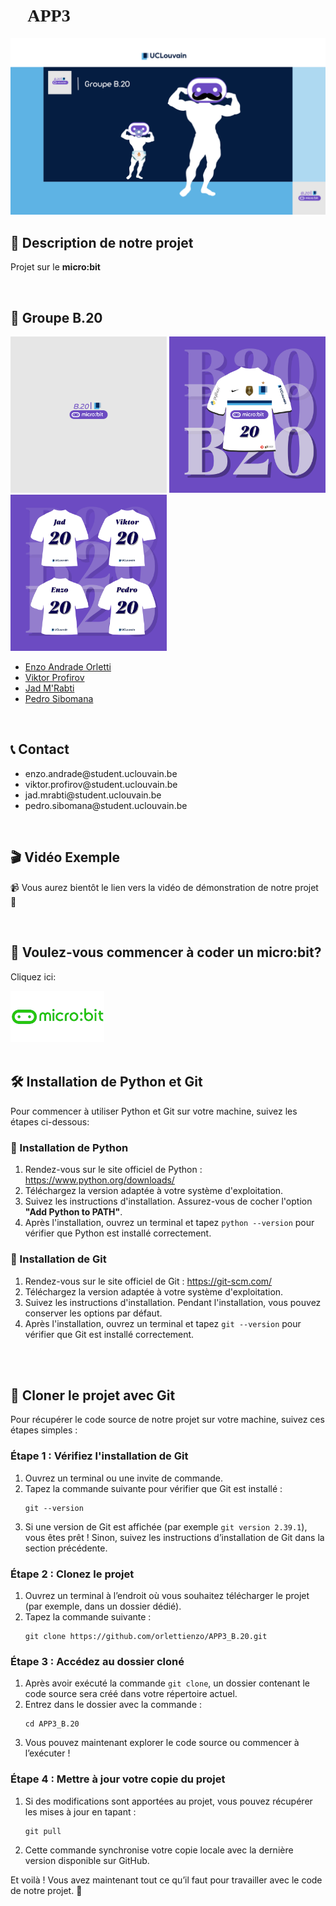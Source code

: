 <h1 align="left"> <span style="font-family: 'Georgia', serif;">🌟 APP3 🌟</span> </h1>

<p style="display: inline;">
  <img src="./images/background.png" alt="Background image" width="750" style="margin: 0; padding: 0;">
</p>
<br>

<h2 align="left">📜 Description de notre projet</h2>
<p>Projet sur le <strong>micro:bit</strong></p>
<br>

<h2 align="left">👥 Groupe B.20</h2>

<p style="display: inline;">
  <img src="./images/mini.png" alt="Mini logo" width="250" style="margin: 0; padding: 0;">
  <img src="./images/logo.png" alt="APP3 Logo" width="250" style="margin: 0; padding: 0;">
  <img src="./images/squad.png" alt="Squad Photo" width="250" style="margin: 0; padding: 0;">
</p>

<ul>
  <li><a href="https://github.com/orlettienzo">Enzo Andrade Orletti</a></li>
  <li><a href="https://github.com/VikPr555">Viktor Profirov</a></li>
  <li><a href="https://github.com/jadmrabti">Jad M'Rabti</a></li>
  <li><a href="https://github.com/PedroSib23">Pedro Sibomana</a></li>
</ul>
<br>

<h2 align="left">📞 Contact</h2>
<ul>
  <li>enzo.andrade@student.uclouvain.be</li>
  <li>viktor.profirov@student.uclouvain.be</li>
  <li>jad.mrabti@student.uclouvain.be</li>
  <li>pedro.sibomana@student.uclouvain.be</li>
</ul>
<br>

<h2 align="left">🎬 Vidéo Exemple</h2>
<p>📹 Vous aurez bientôt le lien vers la vidéo de démonstration de notre projet 🤠</p>
<br>

<h2 align="left">🚀 Voulez-vous commencer à coder un micro:bit?</h2>
<p>Cliquez ici:</p>
<a href="https://python.microbit.org/v/3" target="_blank"><img src="./images/microbit_logo.png" alt="Logo du Micro:bit" width="150"></a>
<br>

<br>
<h2 align="left">🛠️ Installation de Python et Git</h2>
<p>Pour commencer à utiliser Python et Git sur votre machine, suivez les étapes ci-dessous:</p>

<h3>🔧 Installation de Python</h3>
<ol>
  <li>Rendez-vous sur le site officiel de Python : <a href="https://www.python.org/downloads/" target="_blank">https://www.python.org/downloads/</a></li>
  <li>Téléchargez la version adaptée à votre système d'exploitation.</li>
  <li>Suivez les instructions d'installation. Assurez-vous de cocher l'option <strong>"Add Python to PATH"</strong>.</li>
  <li>Après l'installation, ouvrez un terminal et tapez <code>python --version</code> pour vérifier que Python est installé correctement.</li>
</ol>

<h3>🔧 Installation de Git</h3>
<ol>
  <li>Rendez-vous sur le site officiel de Git : <a href="https://git-scm.com/" target="_blank">https://git-scm.com/</a></li>
  <li>Téléchargez la version adaptée à votre système d'exploitation.</li>
  <li>Suivez les instructions d'installation. Pendant l'installation, vous pouvez conserver les options par défaut.</li>
  <li>Après l'installation, ouvrez un terminal et tapez <code>git --version</code> pour vérifier que Git est installé correctement.</li>
</ol>
<br>

<br>
<h2 align="left">📂 Cloner le projet avec Git</h2>
<p>Pour récupérer le code source de notre projet sur votre machine, suivez ces étapes simples :</p>

<h3>Étape 1 : Vérifiez l'installation de Git</h3>
<ol>
  <li>Ouvrez un terminal ou une invite de commande.</li>
  <li>Tapez la commande suivante pour vérifier que Git est installé :
    <pre><code>git --version</code></pre>
  </li>
  <li>Si une version de Git est affichée (par exemple <code>git version 2.39.1</code>), vous êtes prêt ! Sinon, suivez les instructions d’installation de Git dans la section précédente.</li>
</ol>

<h3>Étape 2 : Clonez le projet</h3>
<ol>
  <li>Ouvrez un terminal à l’endroit où vous souhaitez télécharger le projet (par exemple, dans un dossier dédié).</li>
  <li>Tapez la commande suivante :
    <pre><code>git clone https://github.com/orlettienzo/APP3_B.20.git</code></pre>
  </li>
</ol>

<h3>Étape 3 : Accédez au dossier cloné</h3>
<ol>
  <li>Après avoir exécuté la commande <code>git clone</code>, un dossier contenant le code source sera créé dans votre répertoire actuel.</li>
  <li>Entrez dans le dossier avec la commande :
    <pre><code>cd APP3_B.20</code></pre>
  </li>
  <li>Vous pouvez maintenant explorer le code source ou commencer à l’exécuter !</li>
</ol>

<h3>Étape 4 : Mettre à jour votre copie du projet</h3>
<ol>
  <li>Si des modifications sont apportées au projet, vous pouvez récupérer les mises à jour en tapant :
    <pre><code>git pull</code></pre>
  </li>
  <li>Cette commande synchronise votre copie locale avec la dernière version disponible sur GitHub.</li>
</ol>

<p>Et voilà ! Vous avez maintenant tout ce qu’il faut pour travailler avec le code de notre projet. 🚀</p>









